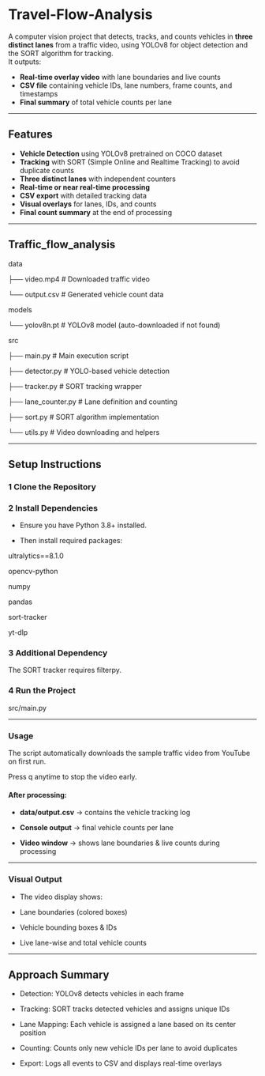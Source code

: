 # Travel-Flow-Analysis

A computer vision project that detects, tracks, and counts vehicles in **three distinct lanes** from a traffic video, using YOLOv8 for object detection and the SORT algorithm for tracking.  
It outputs:
- **Real-time overlay video** with lane boundaries and live counts  
- **CSV file** containing vehicle IDs, lane numbers, frame counts, and timestamps  
- **Final summary** of total vehicle counts per lane  

---

##  Features
- **Vehicle Detection** using YOLOv8 pretrained on COCO dataset
- **Tracking** with SORT (Simple Online and Realtime Tracking) to avoid duplicate counts
- **Three distinct lanes** with independent counters
- **Real-time or near real-time processing**
- **CSV export** with detailed tracking data
- **Visual overlays** for lanes, IDs, and counts
- **Final count summary** at the end of processing

---

## Traffic_flow_analysis

data

├── video.mp4   # Downloaded traffic video

└── output.csv   # Generated vehicle count data

models

└── yolov8n.pt   # YOLOv8 model (auto-downloaded if not found)

src

├── main.py   # Main execution script

├── detector.py   # YOLO-based vehicle detection

├── tracker.py   # SORT tracking wrapper

├── lane_counter.py   # Lane definition and counting

├── sort.py   # SORT algorithm implementation

└── utils.py   # Video downloading and helpers

---

##  Setup Instructions

### 1️ Clone the Repository

### 2️ Install Dependencies

- Ensure you have Python 3.8+ installed.

- Then install required packages:

ultralytics==8.1.0

opencv-python

numpy

pandas

sort-tracker

yt-dlp

### 3️ Additional Dependency
The SORT tracker requires filterpy.

### 4️ Run the Project
src/main.py

---

###  Usage

The script automatically downloads the sample traffic video from YouTube on first run.

Press q anytime to stop the video early.

#### After processing:

- **data/output.csv** → contains the vehicle tracking log

- **Console output** → final vehicle counts per lane

- **Video window** → shows lane boundaries & live counts during processing

---

###  Visual Output

- The video display shows:

- Lane boundaries (colored boxes)

- Vehicle bounding boxes & IDs

- Live lane-wise and total vehicle counts

---

## Approach Summary

- Detection: YOLOv8 detects vehicles in each frame

- Tracking: SORT tracks detected vehicles and assigns unique IDs

- Lane Mapping: Each vehicle is assigned a lane based on its center position

- Counting: Counts only new vehicle IDs per lane to avoid duplicates

- Export: Logs all events to CSV and displays real-time overlays




